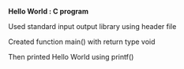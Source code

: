 <b>Hello World : C program</b>

Used standard input output library using header file

Created function main() with return type void

Then printed Hello World using printf()

